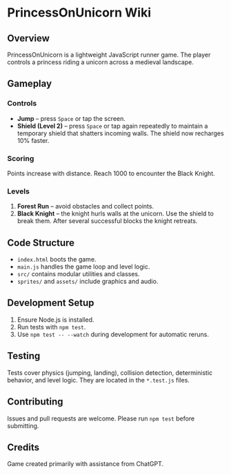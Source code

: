 # PrincessOnUnicorn Wiki

## Overview

PrincessOnUnicorn is a lightweight JavaScript runner game. The player controls a princess riding a unicorn across a medieval landscape.

## Gameplay

### Controls
- **Jump** – press `Space` or tap the screen.
- **Shield (Level 2)** – press `Space` or tap again repeatedly to maintain a temporary shield that shatters incoming walls. The shield now recharges 10% faster.

### Scoring
Points increase with distance. Reach 1000 to encounter the Black Knight.

### Levels
1. **Forest Run** – avoid obstacles and collect points.
2. **Black Knight** – the knight hurls walls at the unicorn. Use the shield to break them. After several successful blocks the knight retreats.

## Code Structure
- `index.html` boots the game.
- `main.js` handles the game loop and level logic.
- `src/` contains modular utilities and classes.
- `sprites/` and `assets/` include graphics and audio.

## Development Setup
1. Ensure Node.js is installed.
2. Run tests with `npm test`.
3. Use `npm test -- --watch` during development for automatic reruns.

## Testing
Tests cover physics (jumping, landing), collision detection, deterministic behavior, and level logic. They are located in the `*.test.js` files.

## Contributing
Issues and pull requests are welcome. Please run `npm test` before submitting.

## Credits
Game created primarily with assistance from ChatGPT.

